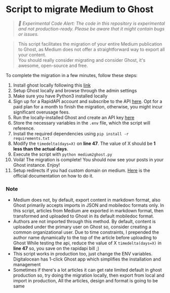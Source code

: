 # Script to migrate Medium to Ghost
>*🧪 Experimental Code Alert: The code in this repository is experimental and not production-ready. Please be aware that it might contain bugs or issues.*

> This script facilitates the migration of your entire Medium publication to Ghost, as Medium does not offer a straightforward way to export all your content.  
> You should really consider migrating and consider Ghost, it's awesome, open-source and free.

To complete the migration in a few minutes, follow these steps:
1. Install ghost locally following this [link](https://ghost.org/docs/install/local/) 
2. Setup Ghost locally and browse through the admin settings
3. Make sure you have Python3 installed locally
4. Sign up for a RapidAPI account and subscribe to the API [here](https://rapidapi.com/nishujain199719-vgIfuFHZxVZ/api/medium2). Opt for a paid plan for a month to finish the migration, otherwise, you might incur significant overusage fees.
5. Run the locally-installed Ghost and create an API key [here](http://localhost:2369/ghost/#/settings/integrations/new)
6. Store the necessary variables in the `.env` file, which the script will reference.
7. Install the required dependencies using `pip install -r requirements.txt`
8. Modify the `timedelta(days=X)` on **line 47**. The value of X should be **1 less than the actual days**.
9. Execute the script with `python medium2ghost.py`
10. Voilà! The migration is complete! You should now see your posts in your Ghost instance. Enjoy!
11. Setup redirects if you had custom domain on medium. [Here](https://ghost.org/docs/migration/medium/) is the official documentation on how to do it.

### Note
- Medium does not, by default, export content in markdown format, also Ghost primarily accepts imports in JSON and mobiledoc formats only. In this script, articles from Medium are exported in markdown format, then transformed and uploaded to Ghost in its default mobiledoc format.
- Authors are not imported through this method. By default, content is uploaded under the primary user on Ghost so, consider creating a common organizational user. Due to time constraints, I prepended the author name dynamically to the top of the article before uploading to Ghost
While testing the api, reduce the value of X `timedelta(days=X)` in **line 47** so, you save on the rapidapi bill ;)
- This script works in production too, just change the ENV variables. Digitalocean has 1-click Ghost app which simplifies the installation and management
- Sometimes if there's a lot articles it can get rate limited default in ghost production so, try doing the migration locally, then export from local and import in production, All the articles, design and format is going to be same

